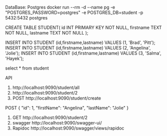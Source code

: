 DataBase:
Postgres
docker run --rm -d --name pg -e "POSTGRES_PASSWORD=postgres" -e POSTGRES_DB=student -p 5432:5432 postgres


CREATE TABLE STUDENT(
id INT PRIMARY KEY     NOT NULL,
firstname           TEXT    NOT NULL,
lastname            TEXT     NOT NULL
);


INSERT INTO STUDENT (id,firstname,lastname) VALUES (1, 'Brad', 'Pitt');
INSERT INTO STUDENT (id,firstname,lastname) VALUES (2, 'Angelina', 'Jolie');
INSERT INTO STUDENT (id,firstname,lastname) VALUES (3, 'Salma', 'Hayek');

select * from student


API
1. http://localhost:9090/student/all
2. http://localhost:9090/student/2
3. POST   http://localhost:9090/student/create

POST
{
"id": 1,
"firstName": "Angelina",
"lastName": "Jolie"
}

1. GET
   http://localhost:9090/student/2
2. swagger
   http://localhost:9090/swagger-ui/
3. Rapidoc
   http://localhost:9090/swagger/views/rapidoc
